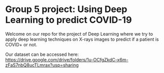 # Group 5 project: Using Deep Learning to predict COVID-19
Welcome on our repo for the project of Deep Learning where we try to apply deep learning techniques on X-rays images to predict if a patient is COVID+ or not. 


Our dataset can be accessed here:
https://drive.google.com/drive/folders/1u-OCfgZkdC-x6m-zFaS7nbQ8ucTLmrax?usp=sharing
